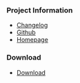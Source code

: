 ### Project Information
* [Changelog](https://github.com/OWASP/D4N155/releases)
* [Github](https://github.com/OWASP/D4N155)
* [Homepage](http://d4n155.spks.cc/)

### Download
* [Download](https://github.com/OWASP/D4N155/tags)
